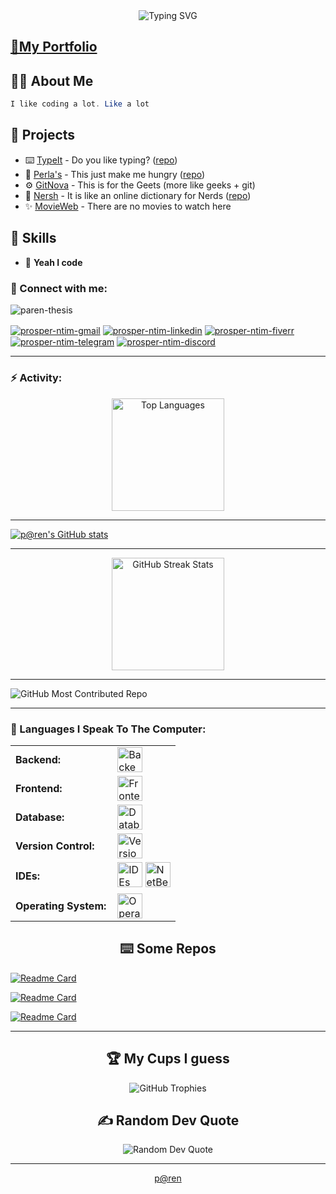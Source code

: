 <link rel="stylesheet" type='text/css' href="https://cdn.jsdelivr.net/gh/devicons/devicon@latest/devicon.min.css" />

<div align="center">
  <img src="https://readme-typing-svg.herokuapp.com?font=Quicksand&weight=600&size=28&pause=1000&color=0891B2&center=true&vCenter=true&random=false&width=600&height=70&lines=Hello!+I'm+Prosper+Ntim+(p@ren);Full-Stack+Developer;Android+App+Developer;UI/UX+Enthusiast;Problem+Solver" alt="Typing SVG" />
</div>

## [📄My Portfolio](https://paren-thesis.github.io/prosper-portfolio/)

## 👋🏽 About Me

```java
I like coding a lot. Like a lot
```

## 🚀 Projects

-   ⌨️ [TypeIt](https://paren-thesis.github.io/TypeIt/) - Do you like typing? ([repo](https://github.com/paren-thesis/TypeIt))
-   🍔 [Perla's](https://paren-thesis.github.io/Perla-s/) - This just make me hungry ([repo](https://github.com/paren-thesis/Perla-s))
-   ⚙️ [GitNova](https://github.com/paren-thesis/GitNova) - This is for the Geets (more like geeks + git)
-   🤖 [Nersh](https://paren-thesis.github.io/Nersh) - It is like an online dictionary for Nerds ([repo](https://github.com/paren-thesis/Nersh))
-   ✨ [MovieWeb](https://paren-thesis.github.io/ViewVault) - There are no movies to watch here

## 💼 Skills

-   💬 **Yeah I code**
<h3 align="left">🔗 Connect with me:</h3>

<p align="left">
    <img src="https://komarev.com/ghpvc/?username=paren-thesis&label=Profile%20views&color=0e75b6&style=flat" alt="paren-thesis" />
</p>

<p align="left">
  <a href="mailto:ntimprosper308@gmail.com" target="blank"><img align="center" src="https://img.shields.io/badge/Gmail-D14836?style=for-the-badge&logo=gmail&logoColor=white" alt="prosper-ntim-gmail" /></a>
  <a href="https://www.linkedin.com/in/prosper-ntim-9bb6ba2bb/" target="blank"><img align="center" src="https://img.shields.io/badge/LinkedIn-blue?style=for-the-badge&logo=linkedin&logoColor=white" alt="prosper-ntim-linkedin" /></a>
  <a href="https://www.fiverr.com/prosper_ntim?public_mode=true" target="blank"><img align="center" src="https://img.shields.io/badge/Fiverr-1DBF73?style=for-the-badge&logo=fiverr&logoColor=white" alt="prosper-ntim-fiverr" /></a>
  <a href="https://t.me/paren7" target="blank"><img align="center" src="https://img.shields.io/badge/Telegram-2CA5E0?style=for-the-badge&logo=telegram&logoColor=white" alt="prosper-ntim-telegram" /></a>
  <a href="https://discord.gg/9mzhMrzD" target="blank"><img align="center" src="https://img.shields.io/badge/Discord-5865F2?style=for-the-badge&logo=discord&logoColor=white" alt="prosper-ntim-discord" /></a>
</p>

---

<h3 align="left">⚡ Activity:</h3>

<div align="center">
  <img height="180em" src="https://github-readme-stats.vercel.app/api/top-langs?username=paren-thesis&show_icons=true&locale=en&layout=donut-vertical&theme=gruvbox&border_color=61dafb" alt="Top Languages" />
</div>

---

<div align="left">
  <a href="http://www.github.com/paren-thesis">
    <img src="https://github-readme-stats.vercel.app/api?username=paren-thesis&show_icons=true&count_private=true&border_color=61dafb&title_color=0891b2&icon_color=0891b2&ring_color=0891b2&theme=gruvbox&show=reviews,discussions_started,discussions_answered,prs_merged,prs_merged_percentage" alt="p@ren's GitHub stats" />
  </a>
</div>

---

<div align="center">
  <img height="180em" src="https://github-readme-streak-stats.herokuapp.com/?user=paren-thesis&theme=gruvbox&border_color=61dafb" alt="GitHub Streak Stats" />
</div>

---

<div align="left">
  <img src="https://github-contributor-stats.vercel.app/api?username=paren-thesis&limit=6&theme=gruvbox&border_color=61dafb&combine_all_yearly_contributions=true" alt="GitHub Most Contributed Repo" />
</div>

---

<h3 align="left">🧰 Languages I Speak To The Computer:</h3>

<table align="center">
    <tr>
        <td style="font-weight: bold; padding-right: 10px;">Backend:</td>
        <td><img height="40" src="https://skillicons.dev/icons?i=spring,python,javascript,nodejs,php" alt="Backend Tools"/></td>
    </tr>
    <tr>
        <td style="font-weight: bold; padding-right: 10px;">Frontend:</td>
        <td><img height="40" src="https://skillicons.dev/icons?i=java,html,css,js,react,tailwind" alt="Frontend Tools"/></td>
    </tr>
    <tr>
        <td style="font-weight: bold; padding-right: 10px;">Database:</td>
        <td><img height="40" src="https://skillicons.dev/icons?i=mysql,firebase,mongodb" alt="Database Tools"/></td>
    </tr>
    <tr>
        <td style="font-weight: bold; padding-right: 10px;">Version Control:</td>
        <td><img height="40" src="https://skillicons.dev/icons?i=git,github,gitlab" alt="Version Control Tools"/></td>
    </tr>
<tr>
    <td style="font-weight: bold; padding-right: 10px;">IDEs:</td>
    <td>
        <img height="40" src="https://skillicons.dev/icons?i=vscode,pycharm,vim,androidstudio" alt="IDEs"/>
        <img height="40" src="https://skills.syvixor.com/api/icons?i=netbeans" alt="NetBeans"/>
    </td>
</tr>
    <tr>
        <td style="font-weight: bold; padding-right: 10px;">Operating System:</td>
        <td><img height="40" src="https://skillicons.dev/icons?i=windows,linux" alt="Operating System"/></td>
    </tr>
</table>

<h2 align="center">⌨️ Some Repos</h2>

[![Readme Card](https://github-readme-stats.vercel.app/api/pin/?username=paren-thesis&theme=gruvbox&border_color=61dafb&repo=GitNova)](https://github.com/paren-thesis/GitNova)

[![Readme Card](https://github-readme-stats.vercel.app/api/pin/?username=paren-thesis&repo=Nersh&theme=gruvbox&border_color=61dafb)](https://github.com/paren-thesis/Nersh)

[![Readme Card](https://github-readme-stats.vercel.app/api/pin/?username=paren-thesis&repo=TypeIt&theme=gruvbox&border_color=61dafb)](https://github.com/paren-thesis/TypeIt)

---

<h2 align="center">🏆 My Cups I guess</h2>
<div align="center">
  <img src="https://github-profile-trophy.vercel.app/?username=paren-thesis&theme=gruvbox&no-frame=true&no-bg=true" alt="GitHub Trophies" />
</div>

<h2 align="center">✍️ Random Dev Quote</h2>
<div align="center">
  <img src="https://quotes-github-readme.vercel.app/api?type=horizontal&theme=gruvbox" alt="Random Dev Quote" />
</div>

---

<div align="center">
  <a href="https://github.com/paren-thesis">p@ren</a>
</div>
